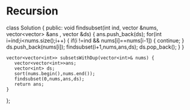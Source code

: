 # Recursion
class Solution {
public:
    void findsubset(int ind, vector<int> &nums, vector<vector<int>> &ans , vector<int> &ds)
    {
        ans.push_back(ds);
        for(int i=ind;i<nums.size();i++)
        {
            if(i !=ind && nums[i]==nums[i-1])
            {
                continue;
            }
            ds.push_back(nums[i]);
            findsubset(i+1,nums,ans,ds);
            ds.pop_back();
        }
    }

    vector<vector<int>> subsetsWithDup(vector<int>& nums) {
       vector<vector<int>>ans;
       vector<int> ds;
       sort(nums.begin(),nums.end());
       findsubset(0,nums,ans,ds); 
       return ans;
    }
};
